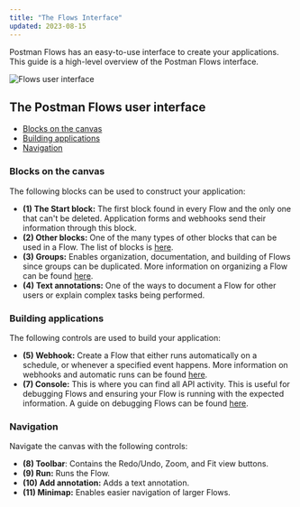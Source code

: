 ```yaml
---
title: "The Flows Interface"
updated: 2023-08-15
---
```


Postman Flows has an easy-to-use interface to create your applications. This guide is a high-level overview of the Postman Flows interface.

<img src="https://assets.postman.com/postman-docs/v10/flows-ui-v10.jpg" alt="Flows user interface" />

## The Postman Flows user interface

* [Blocks on the canvas](#blocks-on-the-canvas)
* [Building applications](#building-applications)
* [Navigation](#navigation)

### Blocks on the canvas

The following blocks can be used to construct your application:

* **(1) The Start block:** The first block found in every Flow and the only one that can't be deleted. Application forms and webhooks send their information through this block.
* **(2) Other blocks:** One of the many types of other blocks that can be used in a Flow. The list of blocks is [here](/docs/postman-flows/reference/blocks-list/).
* **(3) Groups:** Enables organization, documentation, and building of Flows since groups can be duplicated. More information on organizing a Flow can be found [here](/docs/postman-flows/concepts/organizing-a-flow/).
* **(4) Text annotations:** One of the ways to document a Flow for other users or explain complex tasks being performed.

### Building applications

The following controls are used to build your application:

* **(5) Webhook:** Create a Flow that either runs automatically on a schedule, or whenever a specified event happens. More information on webhooks and automatic runs can be found [here](/docs/postman-flows/concepts/automatic-runs/).
* **(7) Console:** This is where you can find all API activity. This is useful for debugging Flows and ensuring your Flow is running with the expected information. A guide on debugging Flows can be found [here](/docs/postman-flows/reference/debugging/).

### Navigation

Navigate the canvas with the following controls:

* **(8) Toolbar**: Contains the Redo/Undo, Zoom, and Fit view buttons.
* **(9) Run:** Runs the Flow.
* **(10) Add annotation:** Adds a text annotation.
* **(11) Minimap:** Enables easier navigation of larger Flows.
